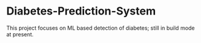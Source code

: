 # Diabetes-Prediction-System

This project focuses on ML based detection of diabetes; still in build mode at present.
